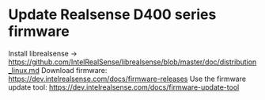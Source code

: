 # Update Realsense D400 series firmware
Install librealsense  → https://github.com/IntelRealSense/librealsense/blob/master/doc/distribution_linux.md
Download firmware: https://dev.intelrealsense.com/docs/firmware-releases
Use the firmware update tool: https://dev.intelrealsense.com/docs/firmware-update-tool